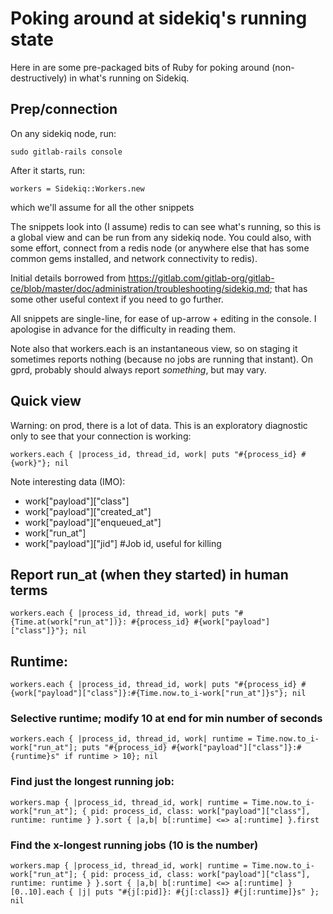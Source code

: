 # Poking around at sidekiq's running state

Here in are some pre-packaged bits of Ruby for poking around (non-destructively) in what's running on Sidekiq.

## Prep/connection

On any sidekiq node, run:

`sudo gitlab-rails console`

After it starts, run:

`workers = Sidekiq::Workers.new`

which we'll assume for all the other snippets

The snippets look into (I assume) redis to can see what's running, so this is a global view and can be run from any sidekiq node.  You could also, with some effort, connect from a redis node (or anywhere else that has some common gems installed, and network connectivity to redis).

Initial details borrowed from https://gitlab.com/gitlab-org/gitlab-ce/blob/master/doc/administration/troubleshooting/sidekiq.md; that has some other useful context if you need to go further.

All snippets are single-line, for ease of up-arrow + editing in the console.  I apologise in advance for the difficulty in reading them.

Note also that workers.each is an instantaneous view, so on staging it sometimes reports nothing (because no jobs are running that instant).  On gprd, probably should always report *something*, but may vary.


## Quick view

Warning: on prod, there is a lot of data.  This is an exploratory diagnostic only to see that your connection is working:

`workers.each { |process_id, thread_id, work| puts "#{process_id} #{work}"}; nil`

Note interesting data (IMO):
* work["payload"]["class"]
* work["payload"]["created_at"]
* work["payload"]["enqueued_at"]
* work["run_at"]
* work["payload"]["jid"] #Job id, useful for killing

## Report run_at (when they started) in human terms
`workers.each { |process_id, thread_id, work| puts "#{Time.at(work["run_at"])}: #{process_id} #{work["payload"]["class"]}"}; nil`

## Runtime:
`workers.each { |process_id, thread_id, work| puts "#{process_id} #{work["payload"]["class"]}:#{Time.now.to_i-work["run_at"]}s"}; nil`

### Selective runtime; modify 10 at end for min number of seconds
`workers.each { |process_id, thread_id, work| runtime = Time.now.to_i-work["run_at"]; puts "#{process_id} #{work["payload"]["class"]}:#{runtime}s" if runtime > 10}; nil`

### Find just the longest running job:
`workers.map { |process_id, thread_id, work| runtime = Time.now.to_i-work["run_at"]; { pid: process_id, class: work["payload"]["class"], runtime: runtime } }.sort { |a,b| b[:runtime] <=> a[:runtime] }.first`

### Find the x-longest running jobs (10 is the number)
`workers.map { |process_id, thread_id, work| runtime = Time.now.to_i-work["run_at"]; { pid: process_id, class: work["payload"]["class"], runtime: runtime } }.sort { |a,b| b[:runtime] <=> a[:runtime] }[0..10].each { |j| puts "#{j[:pid]}: #{j[:class]} #{j[:runtime]}s" }; nil`
